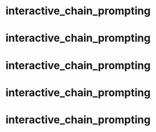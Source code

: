 # interactive_chain_prompting
# interactive_chain_prompting
# interactive_chain_prompting
# interactive_chain_prompting
# interactive_chain_prompting
